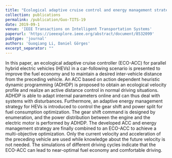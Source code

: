 ```yaml
---
title: "Ecological adaptive cruise control and energy management strategy for hybrid electric vehicles based on heuristic dynamic programming"
collection: publications
permalink: /publication/Guo-TITS-19
date: 2019-09-1
venue: 'IEEE Transactions on Intelligent Transportation Systems'
paperurl: 'https://ieeexplore.ieee.org/abstract/document/8532099'
pubtype: 'journal'
authors: 'Guoqiang Li, Daniel Görges'
excerpt_separator: ""
---
```


In this paper, an ecological adaptive cruise controller (ECO-ACC) for parallel hybrid electric vehicles (HEVs) in a car-following scenario is presented to improve the fuel economy and to maintain a desired inter-vehicle distance from the preceding vehicle. An ACC based on action dependent heuristic dynamic programming (ADHDP) is proposed to obtain an ecological velocity profile and realize an active distance control in normal driving situations. ADHDP is able to adapt internal parameters online and can thus deal with systems with disturbances. Furthermore, an adaptive energy management strategy for HEVs is introduced to control the gear shift and power split for fuel consumption optimization. The gear shift command is designed by enumeration, and the power distribution between the engine and the electric motor is performed by ADHDP. The developed ACC and energy management strategy are finally combined to an ECO-ACC to achieve a multi-objective optimization. Only the current velocity and acceleration of the preceding vehicle are used while knowledge about the future velocity is not needed. The simulations of different driving cycles indicate that the ECO-ACC can lead to near-optimal fuel economy and comfortable driving.
